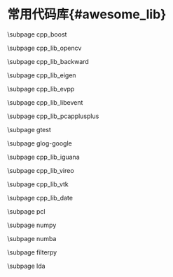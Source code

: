 常用代码库{#awesome_lib}
========================

\subpage cpp_boost

\subpage cpp_lib_opencv

\subpage cpp_lib_backward

\subpage cpp_lib_eigen

\subpage cpp_lib_evpp

\subpage cpp_lib_libevent

\subpage cpp_lib_pcapplusplus

\subpage gtest

\subpage glog-google

\subpage cpp_lib_iguana

\subpage cpp_lib_vireo

\subpage cpp_lib_vtk

\subpage cpp_lib_date

\subpage pcl

\subpage numpy

\subpage numba

\subpage filterpy

\subpage lda